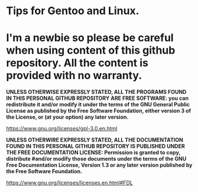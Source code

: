 # Tips for Gentoo and Linux.

# I'm a newbie so please be careful when using content of this github repository. All the content is provided with no warranty.

**UNLESS OTHERWISE EXPRESSLY STATED, ALL THE PROGRAMS FOUND IN THIS PERSONAL GITHUB REPOSITORY ARE FREE SOFTWARE: you can redistribute it and/or modify it under the terms of the GNU General Public License as published by the Free Software Foundation, either version 3 of the License, or (at your option) any later version.**

https://www.gnu.org/licenses/gpl-3.0.en.html

**UNLESS OTHERWIRE EXPRESSLY STATED, ALL THE DOCUMENTATION FOUND IN THIS PERSONAL GITHUB REPOSITORY IS PUBLISHED UNDER THE FREE DOCUMENTATION LICENSE: Permission is granted to copy, distribute #and/or modify those documents under the terms of the GNU Free Documentation License, Version 1.3 or any later version published by the Free Software Foundation.**

https://www.gnu.org/licenses/licenses.en.html#FDL
